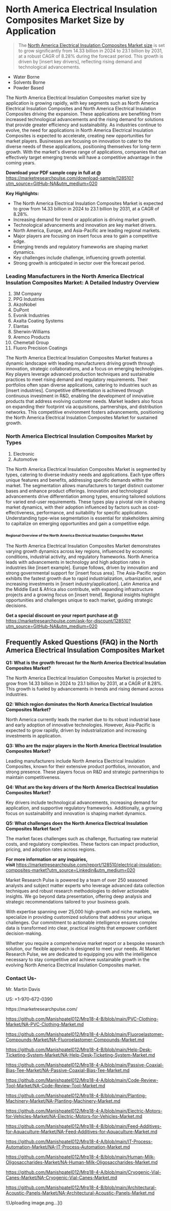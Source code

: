 <h1>North America Electrical Insulation Composites Market&nbsp;Size by Application</h1><blockquote><p>The <a href="https://marketresearchpulse.com/download-sample/128510?utm_source=GitHub-NA&amp;utm_medium=020">North America Electrical Insulation Composites Market size</a> is set to grow significantly from 14.33 billion in 2024 to 23.1 billion by 2031, at a robust CAGR of 8.28% during the forecast period. This growth is driven by [insert key drivers], reflecting rising demand and technological advancements.</p></blockquote><ul><li>Water Borne <li> Solvents Borne <li> Powder Based</li></ul><p>The North America Electrical Insulation Composites market size by application is growing rapidly, with key segments such as North America Electrical Insulation Composites and North America Electrical Insulation Composites driving the expansion. These applications are benefiting from increased technological advancements and the rising demand for solutions that provide greater efficiency and sustainability. As industries continue to evolve, the need for applications in North America Electrical Insulation Composites is expected to accelerate, creating new opportunities for market players. Businesses are focusing on innovation to cater to the diverse needs of these applications, positioning themselves for long-term growth. With the market's diverse range of applications, companies that can effectively target emerging trends will have a competitive advantage in the coming years.</p><p><strong>Download your PDF sample copy in full at @ </strong><a href="https://marketresearchpulse.com/download-sample/128510?utm_source=GitHub-NA&amp;utm_medium=020">https://marketresearchpulse.com/download-sample/128510?utm_source=GitHub-NA&amp;utm_medium=020</a></p><p><strong>Key Highlights: </strong></p><ul><li>The North America Electrical Insulation Composites Market is expected to grow from 14.33 billion in 2024 to 23.1 billion by 2031, at a CAGR of 8.28%.</li><li>Increasing demand for trend or application is driving market growth.</li><li>Technological advancements and innovation are key market drivers.</li><li>North America, Europe, and Asia-Pacific are leading regional markets.</li><li>Major players are focusing on insert focus area to gain a competitive edge.</li><li>Emerging trends and regulatory frameworks are shaping market dynamics.</li><li>Key challenges include challenge, influencing growth potential.</li><li>Strong growth is anticipated in sector over the forecast period.</li></ul><h3>Leading Manufacturers in the North America Electrical Insulation Composites Market: A Detailed Industry Overview</h3><ol><li>3M Company</li><li>PPG Industries</li><li>AkzoNobel</li><li>DuPont</li><li>Evonik Industries</li><li>Axalta Coating Systems</li><li>Elantas</li><li>Sherwin-Williams</li><li>Aremco Products</li><li>Chemetall Group</li><li>Fluoro Precision Coatings</li></ol><div class="flex max-w-full flex-col flex-grow"><div class="min-h-8 text-message flex w-full flex-col items-end gap-2 whitespace-normal break-words [.text-message+&amp;]:mt-5" dir="auto" data-message-author-role="assistant" data-message-id="fd8432e4-4910-450d-b182-61b7bfb0a01f" data-message-model-slug="gpt-4o"><div class="flex w-full flex-col gap-1 empty:hidden first:pt-[3px]"><div class="markdown prose w-full break-words dark:prose-invert light"><p>The North America Electrical Insulation Composites Market features a dynamic landscape with leading manufacturers driving growth through innovation, strategic collaborations, and a focus on emerging technologies. Key players leverage advanced production techniques and sustainable practices to meet rising demand and regulatory requirements. Their portfolios often span diverse applications, catering to industries such as [insert industries]. Competitive differentiation is achieved through continuous investment in R&amp;D, enabling the development of innovative products that address evolving customer needs. Market leaders also focus on expanding their footprint via acquisitions, partnerships, and distribution networks. This competitive environment fosters advancements, positioning the North America Electrical Insulation Composites Market for sustained growth.</p></div></div></div></div><h3>North America Electrical Insulation Composites Market by Types</h3><ol><li>Electronic <li> Automotive</li></ol><div class="flex max-w-full flex-col flex-grow"><div class="min-h-8 text-message flex w-full flex-col items-end gap-2 whitespace-normal break-words [.text-message+&amp;]:mt-5" dir="auto" data-message-author-role="assistant" data-message-id="084470be-0bb7-4664-bddf-5156b4f41249" data-message-model-slug="gpt-4o-mini"><div class="flex w-full flex-col gap-1 empty:hidden first:pt-[3px]"><div class="markdown prose w-full break-words dark:prose-invert light"><p>The North America Electrical Insulation Composites Market is segmented by types, catering to diverse industry needs and applications. Each type offers unique features and benefits, addressing specific demands within the market. The segmentation allows manufacturers to target distinct customer bases and enhance product offerings. Innovation and technological advancements drive differentiation among types, ensuring tailored solutions for varied end-user requirements. These types play a pivotal role in shaping market dynamics, with their adoption influenced by factors such as cost-effectiveness, performance, and suitability for specific applications. Understanding type-wise segmentation is essential for stakeholders aiming to capitalize on emerging opportunities and gain a competitive edge.</p></div></div></div></div><h3><span style="font-size: 11px;">Regional Overview of the North America Electrical Insulation Composites Market</span></h3><div class="flex max-w-full flex-col flex-grow"><div class="min-h-8 text-message flex w-full flex-col items-end gap-2 whitespace-normal break-words [.text-message+&amp;]:mt-5" dir="auto" data-message-author-role="assistant" data-message-id="e9038762-ce64-4e30-91c9-9bd413514231" data-message-model-slug="gpt-4o-mini"><div class="flex w-full flex-col gap-1 empty:hidden first:pt-[3px]"><div class="markdown prose w-full break-words dark:prose-invert light"><p>The North America Electrical Insulation Composites Market demonstrates varying growth dynamics across key regions, influenced by economic conditions, industrial activity, and regulatory frameworks. North America leads with advancements in technology and high adoption rates in industries like [insert example]. Europe follows, driven by innovation and strong governmental support for [insert focus area]. The Asia-Pacific region exhibits the fastest growth due to rapid industrialization, urbanization, and increasing investments in [insert industry/application]. Latin America and the Middle East &amp; Africa also contribute, with expanding infrastructure projects and a growing focus on [insert trend]. Regional insights highlight opportunities and challenges unique to each market, guiding strategic decisions.</p></div></div></div></div><p><strong>Get a special discount on your report purchase at @ </strong><a href="https://marketresearchpulse.com/ask-for-discount/128510?utm_source=GitHub-NA&amp;utm_medium=020">https://marketresearchpulse.com/ask-for-discount/128510?utm_source=GitHub-NA&amp;utm_medium=020</a></p><h2>Frequently Asked Questions (FAQ) in the North America Electrical Insulation Composites Market</h2><p><strong>Q1: What is the growth forecast for the North America Electrical Insulation Composites Market?</strong></p><p>The North America Electrical Insulation Composites Market is projected to grow from 14.33 billion in 2024 to 23.1 billion by 2031, at a CAGR of 8.28%. This growth is fueled by advancements in trends and rising demand across industries.</p><p><strong>Q2: Which region dominates the North America Electrical Insulation Composites Market?</strong></p><p>North America currently leads the market due to its robust industrial base and early adoption of innovative technologies. However, Asia-Pacific is expected to grow rapidly, driven by industrialization and increasing investments in application.</p><p><strong>Q3: Who are the major players in the North America Electrical Insulation Composites Market?</strong></p><p>Leading manufacturers include North America Electrical Insulation Composites, known for their extensive product portfolios, innovation, and strong presence. These players focus on R&amp;D and strategic partnerships to maintain competitiveness.</p><p><strong>Q4: What are the key drivers of the North America Electrical Insulation Composites Market?</strong></p><p>Key drivers include technological advancements, increasing demand for application, and supportive regulatory frameworks. Additionally, a growing focus on sustainability and innovation is shaping market dynamics.</p><p><strong>Q5: What challenges does the North America Electrical Insulation Composites Market face?</strong></p><p>The market faces challenges such as challenge, fluctuating raw material costs, and regulatory complexities. These factors can impact production, pricing, and adoption rates across regions.</p><p><strong>For more information or any inquiries, visit&nbsp;</strong><a href="https://marketresearchpulse.com/report/128510/electrical-insulation-composites-market?utm_source=Linkedin&utm_medium=020">https://marketresearchpulse.com/report/128510/electrical-insulation-composites-market?utm_source=Linkedin&utm_medium=020</a></p><p>Market Research Pulse is powered by a team of over 250 seasoned analysts and subject matter experts who leverage advanced data collection techniques and robust research methodologies to deliver actionable insights. We go beyond data presentation, offering deep analysis and strategic recommendations tailored to your business goals.</p><p>With expertise spanning over 25,000 high-growth and niche markets, we specialize in providing customized solutions that address your unique challenges. Our commitment to actionable intelligence ensures complex data is transformed into clear, practical insights that empower confident decision-making.</p><p>Whether you require a comprehensive market report or a bespoke research solution, our flexible approach is designed to meet your needs. At Market Research Pulse, we are dedicated to equipping you with the intelligence necessary to stay competitive and achieve sustainable growth in the evolving North America Electrical Insulation Composites market.</p><h3><strong>Contact Us-</strong></h3><p>Mr. Martin Davis</p><p>US: +1-970-672-0390</p><p>https://marketresearchpulse.com/</p><p><a href="https://github.com/Manishpatel012/Mrp18-4-B/blob/main/PVC-Clothing-Market/NA-PVC-Clothing-Market.md">https://github.com/Manishpatel012/Mrp18-4-B/blob/main/PVC-Clothing-Market/NA-PVC-Clothing-Market.md</a></p><p><a href="https://github.com/Manishpatel012/Mrp18-4-A/blob/main/Fluoroelastomer-Compounds-Market/NA-Fluoroelastomer-Compounds-Market.md">https://github.com/Manishpatel012/Mrp18-4-A/blob/main/Fluoroelastomer-Compounds-Market/NA-Fluoroelastomer-Compounds-Market.md</a></p><p><a href="https://github.com/Manishpatel012/Mrp18-4-B/blob/main/Help-Desk-Ticketing-System-Market/NA-Help-Desk-Ticketing-System-Market.md">https://github.com/Manishpatel012/Mrp18-4-B/blob/main/Help-Desk-Ticketing-System-Market/NA-Help-Desk-Ticketing-System-Market.md</a></p><p><a href="https://github.com/Manishpatel012/Mrp18-4-A/blob/main/Passive-Coaxial-Bias-Tee-Market/NA-Passive-Coaxial-Bias-Tee-Market.md">https://github.com/Manishpatel012/Mrp18-4-A/blob/main/Passive-Coaxial-Bias-Tee-Market/NA-Passive-Coaxial-Bias-Tee-Market.md</a></p><p><a href="https://github.com/Manishpatel012/Mrp18-4-A/blob/main/Code-Review-Tool-Market/NA-Code-Review-Tool-Market.md">https://github.com/Manishpatel012/Mrp18-4-A/blob/main/Code-Review-Tool-Market/NA-Code-Review-Tool-Market.md</a></p><p><a href="https://github.com/Manishpatel012/Mrp18-4-B/blob/main/Planting-Machinery-Market/NA-Planting-Machinery-Market.md">https://github.com/Manishpatel012/Mrp18-4-B/blob/main/Planting-Machinery-Market/NA-Planting-Machinery-Market.md</a></p><p><a href="https://github.com/Manishpatel012/Mrp18-4-A/blob/main/Electric-Motors-for-Vehicles-Market/NA-Electric-Motors-for-Vehicles-Market.md">https://github.com/Manishpatel012/Mrp18-4-A/blob/main/Electric-Motors-for-Vehicles-Market/NA-Electric-Motors-for-Vehicles-Market.md</a></p><p><a href="https://github.com/Manishpatel012/Mrp18-4-B/blob/main/Feed-Additives-for-Aquaculture-Market/NA-Feed-Additives-for-Aquaculture-Market.md">https://github.com/Manishpatel012/Mrp18-4-B/blob/main/Feed-Additives-for-Aquaculture-Market/NA-Feed-Additives-for-Aquaculture-Market.md</a></p><p><a href="https://github.com/Manishpatel012/Mrp18-4-A/blob/main/IT-Process-Automation-Market/NA-IT-Process-Automation-Market.md">https://github.com/Manishpatel012/Mrp18-4-A/blob/main/IT-Process-Automation-Market/NA-IT-Process-Automation-Market.md</a></p><p><a href="https://github.com/Manishpatel012/Mrp18-4-B/blob/main/Human-Milk-Oligosaccharides-Market/NA-Human-Milk-Oligosaccharides-Market.md">https://github.com/Manishpatel012/Mrp18-4-B/blob/main/Human-Milk-Oligosaccharides-Market/NA-Human-Milk-Oligosaccharides-Market.md</a></p><p><a href="https://github.com/Manishpatel012/Mrp18-4-A/blob/main/Cryogenic-Vial-Canes-Market/NA-Cryogenic-Vial-Canes-Market.md">https://github.com/Manishpatel012/Mrp18-4-A/blob/main/Cryogenic-Vial-Canes-Market/NA-Cryogenic-Vial-Canes-Market.md</a></p><p><a href="https://github.com/Manishpatel012/Mrp18-4-B/blob/main/Architectural-Acoustic-Panels-Market/NA-Architectural-Acoustic-Panels-Market.md">https://github.com/Manishpatel012/Mrp18-4-B/blob/main/Architectural-Acoustic-Panels-Market/NA-Architectural-Acoustic-Panels-Market.md</a></p>
![Uploading image.png…]()
